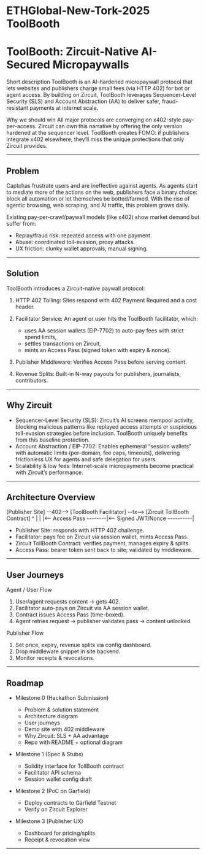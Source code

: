 # ETHGlobal-New-Tork-2025 ToolBooth


# ToolBooth: Zircuit-Native AI-Secured Micropaywalls

Short description
ToolBooth is an AI-hardened micropaywall protocol that lets websites and publishers charge small fees (via HTTP 402) for bot or agent access. By building on Zircuit, ToolBooth leverages Sequencer-Level Security (SLS) and Account Abstraction (AA) to deliver safer, fraud-resistant payments at internet scale.

Why we should win
All major protocols are converging on x402-style pay-per-access. Zircuit can own this narrative by offering the only version hardened at the sequencer level. ToolBooth creates FOMO: if publishers integrate x402 elsewhere, they’ll miss the unique protections that only Zircuit provides.

---

## Problem

Captchas frustrate users and are ineffective against agents. As agents start to mediate more of the actions on the web, publishers face a binary choice: block all automation or let themselves be botted/farmed. With the rise of agentic browsing, web scraping, and AI traffic, this problem grows daily.

Existing pay-per-crawl/paywall models (like x402) show market demand but suffer from:

* Replay/fraud risk: repeated access with one payment.
* Abuse: coordinated toll-evasion, proxy attacks.
* UX friction: clunky wallet approvals, manual signing.

---

## Solution

ToolBooth introduces a Zircuit-native paywall protocol:

1. HTTP 402 Tolling: Sites respond with 402 Payment Required and a cost header.
2. Facilitator Service: An agent or user hits the ToolBooth facilitator, which:

   * uses AA session wallets (EIP-7702) to auto-pay fees with strict spend limits,
   * settles transactions on Zircuit,
   * mints an Access Pass (signed token with expiry & nonce).
3. Publisher Middleware: Verifies Access Pass before serving content.
4. Revenue Splits: Built-in N-way payouts for publishers, journalists, contributors.

---

## Why Zircuit

* Sequencer-Level Security (SLS): Zircuit’s AI screens mempool activity, blocking malicious patterns like replayed access attempts or suspicious toll-evasion strategies before inclusion. ToolBooth uniquely benefits from this baseline protection.
* Account Abstraction / EIP-7702: Enables ephemeral “session wallets” with automatic limits (per-domain, fee caps, timeouts), delivering frictionless UX for agents and safe delegation for users.
* Scalability & low fees: Internet-scale micropayments become practical with Zircuit’s performance.

---

## Architecture Overview
[Publisher Site] --402--> [ToolBooth Facilitator] --tx--> [Zircuit TollBooth Contract]
      ^                        |                               |
      |<-- Access Pass --------|<-- Signed JWT/Nonce ----------|
* Publisher Site: responds with HTTP 402 challenge.
* Facilitator: pays fee on Zircuit via session wallet, mints Access Pass.
* Zircuit TollBooth Contract: verifies payment, manages expiry & splits.
* Access Pass: bearer token sent back to site; validated by middleware.

---

## User Journeys

Agent / User Flow

1. User/agent requests content → gets 402.
2. Facilitator auto-pays on Zircuit via AA session wallet.
3. Contract issues Access Pass (time-boxed).
4. Agent retries request → publisher validates pass → content unlocked.

Publisher Flow

1. Set price, expiry, revenue splits via config dashboard.
2. Drop middleware snippet in site backend.
3. Monitor receipts & revocations.

---

## Roadmap

* Milestone 0 (Hackathon Submission)

  * Problem & solution statement
  * Architecture diagram
  * User journeys
  * Demo site with 402 middleware
  * Why Zircuit: SLS + AA advantage
  * Repo with README + optional diagram

* Milestone 1 (Spec & Stubs)

  * Solidity interface for TollBooth contract
  * Facilitator API schema
  * Session wallet config draft

* Milestone 2 (PoC on Garfield)

  * Deploy contracts to Garfield Testnet
  * Verify on Zircuit Explorer

* Milestone 3 (Publisher UX)

  * Dashboard for pricing/splits
  * Receipt & revocation view

---
